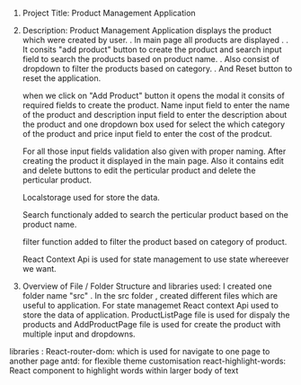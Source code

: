 1. Project Title: Product Management Application

2. Description: Product Management Application displays the product which were created by user. 
.   In main page all products are displayed .
.   It consits "add product" button to create the product and search input field to search the products based on product name.
.    Also consist of dropdown to filter the products based on category. 
.    And Reset button to reset the application.

    when we click on "Add Product" button it opens the modal it consits of required fields to create the product.
    Name input field to enter the name of the product and description input field to enter the description about the product and one dropdown box used for select the which category of the product and price input field to enter the cost of the prodcut.

    For all those input fields validation also given with proper naming. After creating the product it displayed in the main page.
    Also it contains edit and delete buttons to edit the perticular product and delete the perticular product. 

    Localstorage used for store the data.

    Search functionaly added to search the perticular product based on the product name.

    filter function added to filter the product based on category of product.

    React Context Api is used for state management to use state whereever we want.

3. Overview of File / Folder Structure and libraries used: I created one folder name "src" . In the src folder , created different files which are useful to application.
For state managemet React context Api used to store the data of application. 
ProductListPage file is used for dispaly the products and AddProductPage file is used for create the product with multiple input and dropdowns. 

libraries :
React-router-dom: which is used for navigate to one page to another page
antd: for flexible theme customisation
react-highlight-words: React component to highlight words within larger body of text